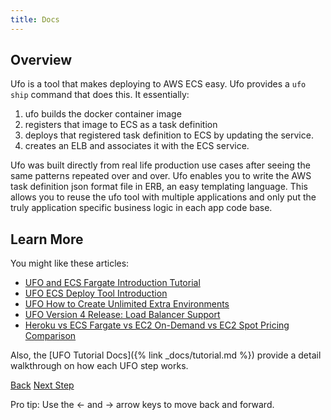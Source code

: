 ```yaml
---
title: Docs
---
```


## Overview

Ufo is a tool that makes deploying to AWS ECS easy. Ufo provides a `ufo ship` command that does this. It essentially:

1. ufo builds the docker container image
2. registers that image to ECS as a task definition
3. deploys that registered task definition to ECS by updating the service.
3. creates an ELB and associates it with the ECS service.

Ufo was built directly from real life production use cases after seeing the same patterns repeated over and over. Ufo enables you to write the AWS task definition json format file in ERB, an easy templating language.  This allows you to reuse the ufo tool with multiple applications and only put the truly application specific business logic in each app code base.

## Learn More

You might like these articles:

* [UFO and ECS Fargate Introduction Tutorial](https://blog.boltops.com/2018/07/11/ufo-and-ecs-fargate-introduction-tutorial)
* [UFO ECS Deploy Tool Introduction](https://blog.boltops.com/2018/07/06/ufo-ecs-deployment-tool-introduction)
* [UFO How to Create Unlimited Extra Environments](https://blog.boltops.com/2018/07/12/ufo-how-to-create-unlimited-extra-environments)
* [UFO Version 4 Release: Load Balancer Support](https://blog.boltops.com/2018/07/05/ufo-version-4-release)
* [Heroku vs ECS Fargate vs EC2 On-Demand vs EC2 Spot Pricing Comparison](https://blog.boltops.com/2018/04/22/heroku-vs-ecs-fargate-vs-ec2-on-demand-vs-ec2-spot-pricing-comparison)

Also, the [UFO Tutorial Docs]({% link _docs/tutorial.md %}) provide a detail walkthrough on how each UFO step works.

<a id="prev" class="btn btn-basic" href="{% link _docs/tutorial-ufo-ships.md %}">Back</a>
<a id="next" class="btn btn-primary" href="{% link _docs/structure.md %}">Next Step</a>
<p class="keyboard-tip">Pro tip: Use the <- and -> arrow keys to move back and forward.</p>

